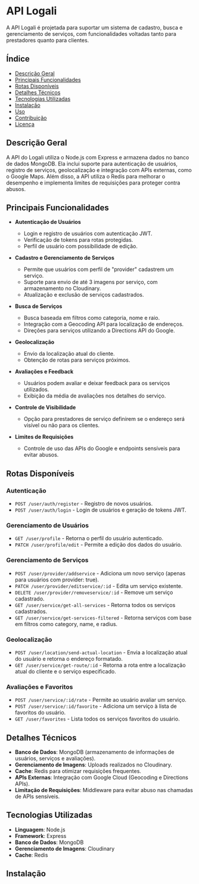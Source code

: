 # API Logali

A API Logali é projetada para suportar um sistema de cadastro, busca e gerenciamento de serviços, com funcionalidades voltadas tanto para prestadores quanto para clientes.

## Índice

- [Descrição Geral](#descrição-geral)
- [Principais Funcionalidades](#principais-funcionalidades)
- [Rotas Disponíveis](#rotas-disponíveis)
- [Detalhes Técnicos](#detalhes-técnicos)
- [Tecnologias Utilizadas](#tecnologias-utilizadas)
- [Instalação](#instalação)
- [Uso](#uso)
- [Contribuição](#contribuição)
- [Licença](#licença)

## Descrição Geral

A API do Logali utiliza o Node.js com Express e armazena dados no banco de dados MongoDB. Ela inclui suporte para autenticação de usuários, registro de serviços, geolocalização e integração com APIs externas, como o Google Maps. Além disso, a API utiliza o Redis para melhorar o desempenho e implementa limites de requisições para proteger contra abusos.

## Principais Funcionalidades

- **Autenticação de Usuários**
  - Login e registro de usuários com autenticação JWT.
  - Verificação de tokens para rotas protegidas.
  - Perfil de usuário com possibilidade de edição.

- **Cadastro e Gerenciamento de Serviços**
  - Permite que usuários com perfil de "provider" cadastrem um serviço.
  - Suporte para envio de até 3 imagens por serviço, com armazenamento no Cloudinary.
  - Atualização e exclusão de serviços cadastrados.

- **Busca de Serviços**
  - Busca baseada em filtros como categoria, nome e raio.
  - Integração com a Geocoding API para localização de endereços.
  - Direções para serviços utilizando a Directions API do Google.

- **Geolocalização**
  - Envio da localização atual do cliente.
  - Obtenção de rotas para serviços próximos.

- **Avaliações e Feedback**
  - Usuários podem avaliar e deixar feedback para os serviços utilizados.
  - Exibição da média de avaliações nos detalhes do serviço.

- **Controle de Visibilidade**
  - Opção para prestadores de serviço definirem se o endereço será visível ou não para os clientes.

- **Limites de Requisições**
  - Controle de uso das APIs do Google e endpoints sensíveis para evitar abusos.

## Rotas Disponíveis

### Autenticação
- `POST /user/auth/register` - Registro de novos usuários.
- `POST /user/auth/login` - Login de usuários e geração de tokens JWT.

### Gerenciamento de Usuários
- `GET /user/profile` - Retorna o perfil do usuário autenticado.
- `PATCH /user/profile/edit` - Permite a edição dos dados do usuário.

### Gerenciamento de Serviços
- `POST /user/provider/addservice` - Adiciona um novo serviço (apenas para usuários com provider: true).
- `PATCH /user/provider/editservice/:id` - Edita um serviço existente.
- `DELETE /user/provider/removeservice/:id` - Remove um serviço cadastrado.
- `GET /user/service/get-all-services` - Retorna todos os serviços cadastrados.
- `GET /user/service/get-services-filtered` - Retorna serviços com base em filtros como category, name, e radius.

### Geolocalização
- `POST /user/location/send-actual-location` - Envia a localização atual do usuário e retorna o endereço formatado.
- `GET /user/service/get-route/:id` - Retorna a rota entre a localização atual do cliente e o serviço especificado.

### Avaliações e Favoritos
- `POST /user/service/:id/rate` - Permite ao usuário avaliar um serviço.
- `POST /user/service/:id/favorite` - Adiciona um serviço à lista de favoritos do usuário.
- `GET /user/favorites` - Lista todos os serviços favoritos do usuário.

## Detalhes Técnicos

- **Banco de Dados**: MongoDB (armazenamento de informações de usuários, serviços e avaliações).
- **Gerenciamento de Imagens**: Uploads realizados no Cloudinary.
- **Cache**: Redis para otimizar requisições frequentes.
- **APIs Externas**: Integração com Google Cloud (Geocoding e Directions APIs).
- **Limitação de Requisições**: Middleware para evitar abuso nas chamadas de APIs sensíveis.

## Tecnologias Utilizadas

- **Linguagem**: Node.js
- **Framework**: Express
- **Banco de Dados**: MongoDB
- **Gerenciamento de Imagens**: Cloudinary
- **Cache**: Redis

## Instalação
